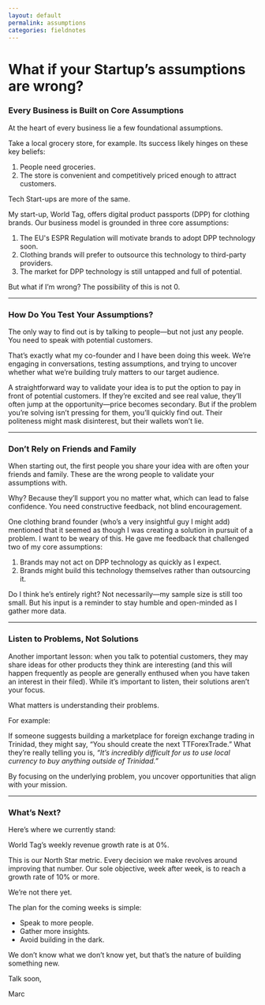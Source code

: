 ```yaml
---
layout: default
permalink: assumptions
categories: fieldnotes
---
```


# What if your Startup’s assumptions are wrong?

### Every Business is Built on Core Assumptions

At the heart of every business lie a few foundational assumptions.

Take a local grocery store, for example. Its success likely hinges on these key beliefs:

1. People need groceries.
2. The store is convenient and competitively priced enough to attract customers.

Tech Start-ups are more of the same. 

My start-up, World Tag, offers digital product passports (DPP) for clothing brands. Our business model is grounded in three core assumptions:

1. The EU's ESPR Regulation will motivate brands to adopt DPP technology soon.
2. Clothing brands will prefer to outsource this technology to third-party providers.
3. The market for DPP technology is still untapped and full of potential.

But what if I’m wrong? The possibility of this is not 0.

---

### How Do You Test Your Assumptions?

The only way to find out is by talking to people—but not just any people. You need to speak with potential customers.

That’s exactly what my co-founder and I have been doing this week. We’re engaging in conversations, testing assumptions, and trying to uncover whether what we’re building truly matters to our target audience.

A straightforward way to validate your idea is to put the option to pay in front of potential customers. If they’re excited and see real value, they’ll often jump at the opportunity—price becomes secondary. But if the problem you’re solving isn’t pressing for them, you’ll quickly find out. Their politeness might mask disinterest, but their wallets won’t lie.

---

### Don’t Rely on Friends and Family

When starting out, the first people you share your idea with are often your friends and family. These are the wrong people to validate your assumptions with.

Why? Because they’ll support you no matter what, which can lead to false confidence. You need constructive feedback, not blind encouragement.

One clothing brand founder (who’s a very insightful guy I might add) mentioned that it seemed as though I was creating a solution in pursuit of a problem. I want to be weary of this. He gave me feedback that challenged two of my core assumptions:

1. Brands may not act on DPP technology as quickly as I expect.
2. Brands might build this technology themselves rather than outsourcing it.

Do I think he’s entirely right? Not necessarily—my sample size is still too small. But his input is a reminder to stay humble and open-minded as I gather more data.

---

### Listen to Problems, Not Solutions

Another important lesson: when you talk to potential customers, they may share ideas for other products they think are interesting (and this will happen frequently as people are generally enthused when you have taken an interest in their filed). While it’s important to listen, their solutions aren’t your focus.

What matters is understanding their problems.

For example:

If someone suggests building a marketplace for foreign exchange trading in Trinidad, they might say, “You should create the next TTForexTrade.” What they’re really telling you is, *“It’s incredibly difficult for us to use local currency to buy anything outside of Trinidad.”*

By focusing on the underlying problem, you uncover opportunities that align with your mission.

---

### What’s Next?

Here’s where we currently stand:

World Tag’s weekly revenue growth rate is at 0%.

This is our North Star metric. Every decision we make revolves around improving that number. Our sole objective, week after week, is to reach a growth rate of 10% or more.

We’re not there yet.

The plan for the coming weeks is simple:

- Speak to more people.
- Gather more insights.
- Avoid building in the dark.

We don’t know what we don’t know yet, but that’s the nature of building something new.

Talk soon,

Marc